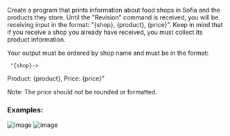 Create a program that prints information about food shops in Sofia and the products they store. Until the "Revision" command is received, you will be receiving input in the format: "{shop}, {product}, {price}".
Keep in mind that if you receive a shop you already have received, you must collect its product information.

Your output must be ordered by shop name and must be in the format:

     "{shop}->

  Product: {product}, Price: {price}"

Note: The price should not be rounded or formatted.

### Examples:

![image](https://user-images.githubusercontent.com/45227327/218809282-b620e620-93a2-4b39-b50b-85d8b7377f94.png)
![image](https://user-images.githubusercontent.com/45227327/218809383-3f1d2cae-3921-4962-99c3-8aeab3cda860.png)
